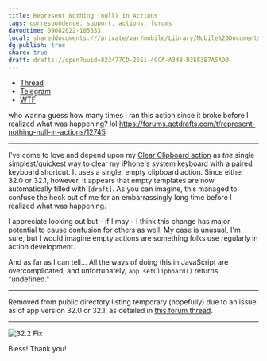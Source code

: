 ```yaml
---
title: Represent Nothing (null) in Actions
tags: correspondence, support, actions, forums
davodtime: 09082022-105533
local: shareddocuments:///private/var/mobile/Library/Mobile%20Documents/iCloud~md~obsidian/Documents/OBSHIDDIAN/drafts/823477CD-26E1-4CCA-A34B-D3EF3B7A5AD0.md
dg-publish: true
share: true
draft: drafts://open?uuid=823477CD-26E1-4CCA-A34B-D3EF3B7A5AD0
---
```


- [Thread](https://forums.getdrafts.com/t/represent-nothing-null-in-actions/12745)
- [Telegram](https://t.me/draftsapp/196)
- [WTF](https://davidblue.wtf/drafts/823477CD-26E1-4CCA-A34B-D3EF3B7A5AD0.html)

who wanna guess how many times I ran this action since it broke before I realized what was happening? lol https://forums.getdrafts.com/t/represent-nothing-null-in-actions/12745

---

I've come to love and depend upon my [Clear Clipboard action](https://actions.getdrafts.com/a/1vP) as *the* single simplest/quickest way to clear my iPhone's system keyboard with a paired keyboard shortcut. It uses a single, empty clipboard action. Since either 32.0 or 32.1, however, it appears that empty templates are now automatically filled with `[draft]`. As you can imagine, this managed to confuse the heck out of me for an embarrassingly long time before I realized what was happening.

I appreciate looking out but - if I may - I think this change has major potential to cause confusion for others as well. My case is unusual, I'm sure, but I would imagine empty actions are something folks use regularly in action development.

And as far as I can tell... All the ways of doing this in JavaScript are overcomplicated, and unfortunately, `app.setClipboard()` returns "undefined."

---

Removed from public directory listing temporary (hopefully) due to an issue as of app version 32.0 or 32.1, as detailed in [this forum thread](https://forums.getdrafts.com/t/represent-nothing-null-in-actions/12745).

---

![32.2 Fix](https://i.snap.as/YJUjEPq8.png)

Bless! Thank you!